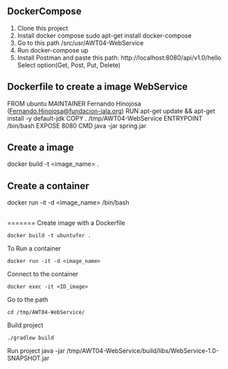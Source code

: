 ## DockerCompose

1. Clone this project 
2. Install docker compose
   sudo apt-get install docker-compose
3. Go to this path /src/usr/AWT04-WebService
4. Run
   docker-compose up
5. Install Postman and paste this path:
	http://localhost:8080/api/v1.0/hello
   Select option(Get, Post, Put, Delete)


## Dockerfile to create a image WebService

FROM ubuntu 
MAINTAINER Fernando Hinojosa (Fernando.Hinojosa@fundacion-jala.org)
RUN apt-get update && apt-get install -y default-jdk
COPY . /tmp/AWT04-WebService
ENTRYPOINT /bin/bash
EXPOSE 8080
CMD java -jar spring.jar

## Create a image
docker build -t <image_name> .

## Create a container

docker run -it -d <image_name> /bin/bash 

## 
=======
Create image with a Dockerfile

    docker build -t ubuntufer .

To Run a container

    docker run -it -d <image_name>

Connect to the container

    docker exec -it <ID_image>

Go to the path

    cd /tmp/AWT04-WebService/

Build project

    ./gradlew build 

Run project
    java -jar /tmp/AWT04-WebService/build/libs/WebService-1.0-SNAPSHOT.jar

